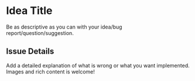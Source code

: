 # Idea Title

Be as descriptive as you can with your idea/bug report/question/suggestion.

## Issue Details

Add a detailed explanation of what is wrong or what you want implemented. Images and rich content is welcome!